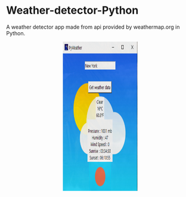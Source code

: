 # Weather-detector-Python
A weather detector app made from api provided by weathermap.org in Python.

<p align="center">
  <img width="200" height="400" src="https://github.com/JoelShine/Weather-detector-Python/blob/main/weather_images/PyWeather.png">
</p>
